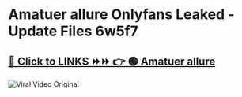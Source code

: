 
 # Amatuer allure Onlyfans Leaked - Update Files 6w5f7

## <h2><a href="https://clipsfans.com/Amatuer_allure&ref=git">🔗 Click to LINKS ⏩⏩ 👉 🟢 Amatuer allure </a></h2>

<a href="https://clipsfans.com/Amatuer_allure&ref=git" rel="nofollow" data-target="animated-image.originalLink"><img src="https://i.ibb.co.com/xMMVF88/686577567.gif" alt="Viral Video Original" style="max-width: 100%; display: inline-block;" data-target="animated-image.originalImage"></a>

